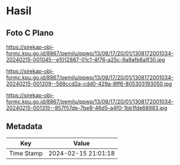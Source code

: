 # Hasil

## Foto C Plano

https://sirekap-obj-formc.kpu.go.id/8867/pemilu/ppwp/13/08/17/20/01/1308172001034-20240215-001045--e1012887-01c1-4f76-a25c-9a9afb6a1f30.jpg

https://sirekap-obj-formc.kpu.go.id/8867/pemilu/ppwp/13/08/17/20/01/1308172001034-20240215-001209--568ccd2a-cdd0-429a-8ff6-805303193050.jpg

https://sirekap-obj-formc.kpu.go.id/8867/pemilu/ppwp/13/08/17/20/01/1308172001034-20240215-001315--857f57de-7be8-46d5-a4f0-1bb1fde68983.jpg


## Metadata

| Key        | Value               |
| ---------- | ------------------- |
| Time Stamp | 2024-02-15 21:01:18 |




